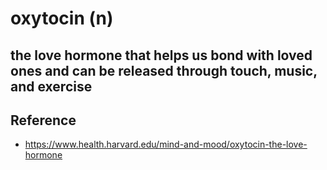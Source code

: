 # oxytocin (n)

## the love hormone that helps us bond with loved ones and can be released through touch, music, and exercise


## Reference

- https://www.health.harvard.edu/mind-and-mood/oxytocin-the-love-hormone